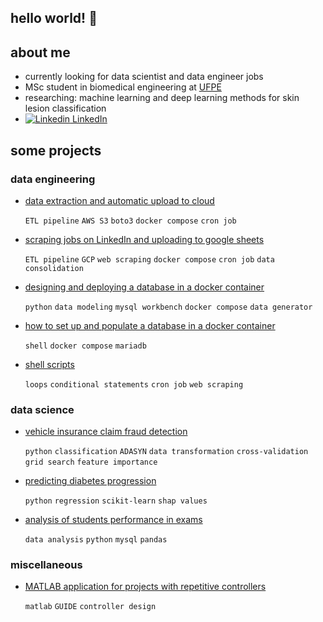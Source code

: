 ## hello world! :slightly_smiling_face:

## about me

- currently looking for data scientist and data engineer jobs
- MSc student in biomedical engineering at [UFPE](https://www.ufpe.br/)
- researching: machine learning and deep learning methods for skin lesion classification
- [![Linkedin](https://i.stack.imgur.com/gVE0j.png) LinkedIn](https://www.linkedin.com/in/pedro-vitorlima/)

## some projects

### data engineering

- [data extraction and automatic upload to cloud](https://peuvitor.github.io/aws-s3-database-dump/)

  `ETL pipeline` `AWS S3` `boto3` `docker compose` `cron job`
  
- [scraping jobs on LinkedIn and uploading to google sheets](https://peuvitor.github.io/linkedin-jobs-scraper/)

  `ETL pipeline` `GCP` `web scraping` `docker compose` `cron job` `data consolidation`
  
- [designing and deploying a database in a docker container](https://peuvitor.github.io/modelagem-banco-de-dados-e-docker/)

  `python` `data modeling` `mysql workbench` `docker compose` `data generator`

- [how to set up and populate a database in a docker container](https://peuvitor.github.io/docker-banco-de-dados-e-gerador-de-massa/)

  `shell` `docker compose` `mariadb`

- [shell scripts](https://github.com/peuvitor/intro-shell-script)
  
  `loops` `conditional statements` `cron job` `web scraping` 
    
### data science

- [vehicle insurance claim fraud detection](https://peuvitor.github.io/insurance-fraud-detection/)

  `python` `classification` `ADASYN` `data transformation` `cross-validation` `grid search` `feature importance`

- [predicting diabetes progression](https://peuvitor.github.io/regression-diabetes/)

  `python` `regression` `scikit-learn` `shap values`

- [analysis of students performance in exams](https://peuvitor.github.io/python-mysql/)

  `data analysis` `python` `mysql` `pandas`

### miscellaneous

- [MATLAB application for projects with repetitive controllers](https://github.com/peuvitor/repetitive-controller-designer)
  
  `matlab` `GUIDE` `controller design` 
